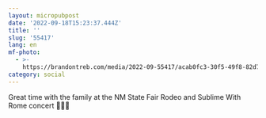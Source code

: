 ```yaml
---
layout: micropubpost
date: '2022-09-18T15:23:37.444Z'
title: ''
slug: '55417'
lang: en
mf-photo:
  - >-
    https://brandontreb.com/media/2022-09-55417/acab0fc3-30f5-49f8-82d7-479cdcea3692.jpeg
category: social
---
```

Great time with the family at the NM State Fair Rodeo and Sublime With Rome concert 🏇🎡🎸
